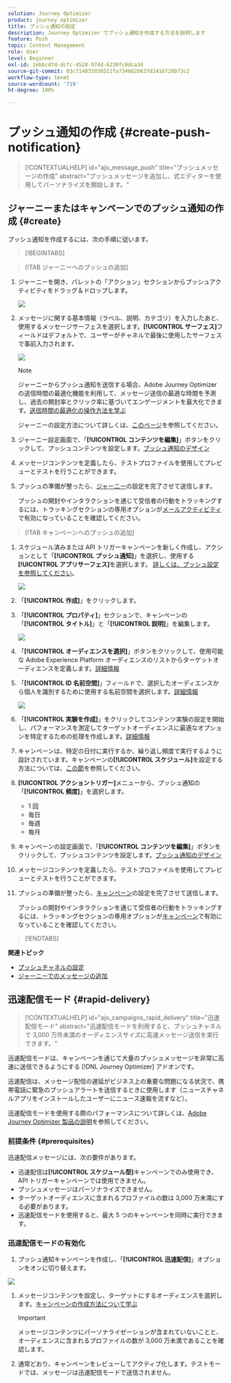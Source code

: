 ```yaml
---
solution: Journey Optimizer
product: journey optimizer
title: プッシュ通知の設定
description: Journey Optimizer でプッシュ通知を作成する方法を説明します
feature: Push
topic: Content Management
role: User
level: Beginner
exl-id: 2ebbcd7d-dcfc-4528-974d-6230fc0dca3d
source-git-commit: 03c714833930511fa734662b637d2416728073c2
workflow-type: tm+mt
source-wordcount: '719'
ht-degree: 100%

---
```


# プッシュ通知の作成 {#create-push-notification}

>[!CONTEXTUALHELP]
>id="ajo_message_push"
>title="プッシュメッセージの作成"
>abstract="プッシュメッセージを追加し、式エディターを使用してパーソナライズを開始します。"

## ジャーニーまたはキャンペーンでのプッシュ通知の作成 {#create}

プッシュ通知を作成するには、次の手順に従います。

>[!BEGINTABS]

>[!TAB ジャーニーへのプッシュの追加]

1. ジャーニーを開き、パレットの「アクション」セクションからプッシュアクティビティをドラッグ＆ドロップします。

   ![](assets/push_create_1.png)

1. メッセージに関する基本情報（ラベル、説明、カテゴリ）を入力したあと、使用するメッセージサーフェスを選択します。**[!UICONTROL サーフェス]**&#x200B;フィールドはデフォルトで、ユーザーがチャネルで最後に使用したサーフェスで事前入力されます。

   ![](assets/push_create_2.png)

   >[!NOTE]
   >
   >ジャーニーからプッシュ通知を送信する場合、Adobe Journey Optimizer の送信時間の最適化機能を利用して、メッセージ送信の最適な時間を予測し、過去の開封率とクリック率に基づいてエンゲージメントを最大化できます。[送信時間の最適化の操作方法を学ぶ](../building-journeys/journeys-message.md#send-time-optimization)

   ジャーニーの設定方法について詳しくは、[このページ](../building-journeys/journey-gs.md)を参照してください。

1. ジャーニー設定画面で、「**[!UICONTROL コンテンツを編集]**」ボタンをクリックして、プッシュコンテンツを設定します。[プッシュ通知のデザイン](design-push.md)

1. メッセージコンテンツを定義したら、テストプロファイルを使用してプレビューとテストを行うことができます。

1. プッシュの準備が整ったら、[ジャーニー](../building-journeys/journey-gs.md)の設定を完了させて送信します。

   プッシュの開封やインタラクションを通じて受信者の行動をトラッキングするには、トラッキングセクションの専用オプションが[メールアクティビティ](../building-journeys/journeys-message.md)で有効になっていることを確認してください。

>[!TAB キャンペーンへのプッシュの追加]

1. スケジュール済みまたは API トリガーキャンペーンを新しく作成し、アクションとして「**[!UICONTROL プッシュ通知]**」を選択し、使用する&#x200B;**[!UICONTROL アプリサーフェス]**&#x200B;を選択します。 [詳しくは、プッシュ設定を参照してください](push-configuration.md)。

   ![](assets/push_create_3.png)

1. 「**[!UICONTROL 作成]**」をクリックします。

1. 「**[!UICONTROL プロパティ]**」セクションで、キャンペーンの「**[!UICONTROL タイトル]**」と「**[!UICONTROL 説明]**」を編集します。

   ![](assets/push_create_4.png)

1. 「**[!UICONTROL オーディエンスを選択]**」ボタンをクリックして、使用可能な Adobe Experience Platform オーディエンスのリストからターゲットオーディエンスを定義します。[詳細情報](../audience/about-audiences.md)

1. 「**[!UICONTROL ID 名前空間]**」フィールドで、選択したオーディエンスから個人を識別するために使用する名前空間を選択します。[詳細情報](../event/about-creating.md#select-the-namespace)

   ![](assets/push_create_5.png)

1. 「**[!UICONTROL 実験を作成]**」をクリックしてコンテンツ実験の設定を開始し、パフォーマンスを測定してターゲットオーディエンスに最適なオプションを特定するための処理を作成します。[詳細情報](../campaigns/content-experiment.md)

1. キャンペーンは、特定の日付に実行するか、繰り返し頻度で実行するように設計されています。キャンペーンの&#x200B;**[!UICONTROL スケジュール]**&#x200B;を設定する方法については、[この節](../campaigns/create-campaign.md#schedule)を参照してください。

1. **[!UICONTROL アクショントリガー]**&#x200B;メニューから、プッシュ通知の「**[!UICONTROL 頻度]**」を選択します。

   * 1 回
   * 毎日
   * 毎週
   * 毎月

1. キャンペーンの設定画面で、「**[!UICONTROL コンテンツを編集]**」ボタンをクリックして、プッシュコンテンツを設定します。[プッシュ通知のデザイン](design-push.md)

1. メッセージコンテンツを定義したら、テストプロファイルを使用してプレビューとテストを行うことができます。

1. プッシュの準備が整ったら、[キャンペーン](../campaigns/create-campaign.md)の設定を完了させて送信します。

   プッシュの開封やインタラクションを通じて受信者の行動をトラッキングするには、トラッキングセクションの専用オプションが[キャンペーン](../campaigns/create-campaign.md)で有効になっていることを確認してください。

>[!ENDTABS]

**関連トピック**

* [プッシュチャネルの設定](push-gs.md)
* [ジャーニーでのメッセージの追加](../building-journeys/journeys-message.md)

## 迅速配信モード {#rapid-delivery}

>[!CONTEXTUALHELP]
>id="ajo_campaigns_rapid_delivery"
>title="迅速配信モード"
>abstract="迅速配信モードを利用すると、プッシュチャネルで 3,000 万件未満のオーディエンスサイズに高速メッセージ送信を実行できます。"

迅速配信モードは、キャンペーンを通じて大量のプッシュメッセージを非常に高速に送信できるようにする [!DNL Journey Optimizer] アドオンです。

迅速配信は、メッセージ配信の遅延がビジネス上の重要な問題になる状況で、携帯電話に緊急のプッシュアラートを送信するときに使用します（ニュースチャネルアプリをインストールしたユーザーにニュース速報を流すなど）。

迅速配信モードを使用する際のパフォーマンスについて詳しくは、[Adobe Journey Optimizer 製品の説明](https://helpx.adobe.com/jp/legal/product-descriptions/adobe-journey-optimizer.html)を参照してください。

### 前提条件 {#prerequisites}

迅速配信メッセージには、次の要件があります。

* 迅速配信は&#x200B;**[!UICONTROL スケジュール型]**&#x200B;キャンペーンでのみ使用でき、API トリガーキャンペーンでは使用できません。
* プッシュメッセージはパーソナライズできません。
* ターゲットオーディエンスに含まれるプロファイルの数は 3,000 万未満にする必要があります。
* 迅速配信モードを使用すると、最大 5 つのキャンペーンを同時に実行できます。

### 迅速配信モードの有効化

1. プッシュ通知キャンペーンを作成し、「**[!UICONTROL 迅速配信]**」オプションをオンに切り替えます。

![](assets/create-campaign-burst.png)

1. メッセージコンテンツを設定し、ターゲットにするオーディエンスを選択します。[キャンペーンの作成方法について学ぶ](#create)

   >[!IMPORTANT]
   >
   >メッセージコンテンツにパーソナライゼーションが含まれていないことと、オーディエンスに含まれるプロファイルの数が 3,000 万未満であることを確認します。

1. 通常どおり、キャンペーンをレビューしてアクティブ化します。テストモードでは、メッセージは迅速配信モードで送信されません。